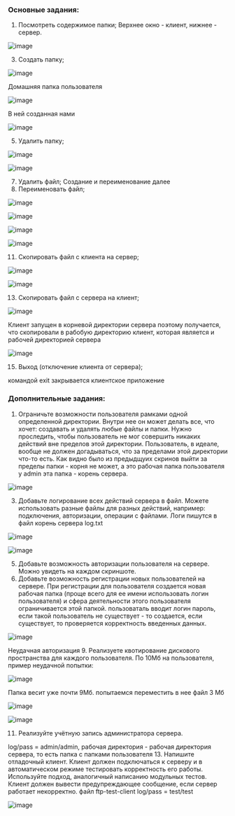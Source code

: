 ### Основные задания:

1. Посмотреть содержимое папки; Верхнее окно - клиент, нижнее - сервер.

![image](https://user-images.githubusercontent.com/58771506/143278733-ca502362-9c99-41d8-90d9-bf65a5e524a7.png)


3. Создать папку;

![image](https://user-images.githubusercontent.com/58771506/143278733-ca502362-9c99-41d8-90d9-bf65a5e524a7.png)

Домашняя папка пользователя

![image](https://user-images.githubusercontent.com/58771506/143279081-d15fc8f0-03a9-42aa-b20a-d56e45094df5.png)

В ней созданная нами

![image](https://user-images.githubusercontent.com/58771506/143279162-8fab599b-d49f-44ff-a5c5-8ed241c77d0c.png)


5. Удалить папку;

![image](https://user-images.githubusercontent.com/58771506/143279248-c35c6161-b522-485c-8f6a-987b66005fd0.png)

![image](https://user-images.githubusercontent.com/58771506/143279268-6a108cb2-7b9a-4189-b1e2-037f296409ce.png)


7. Удалить файл; Создание и переименование далее
9. Переименовать файл;

![image](https://user-images.githubusercontent.com/58771506/143279466-d6536e3c-109a-4aba-ba34-11e489116321.png)

![image](https://user-images.githubusercontent.com/58771506/143279521-43e773dc-7fa0-4d67-9ed0-e572326188dd.png)

![image](https://user-images.githubusercontent.com/58771506/143279637-fd9c5da6-e268-4e40-afb0-e1b17b3fcbd0.png)

![image](https://user-images.githubusercontent.com/58771506/143279653-6e81379c-f42a-40d7-a180-3974e6139d16.png)


11. Скопировать файл с клиента на сервер;

![image](https://user-images.githubusercontent.com/58771506/143281797-bf00c940-85fe-42e3-bc9e-236da04b514c.png)

![image](https://user-images.githubusercontent.com/58771506/143281838-36bd8161-5c49-4ae9-a852-e4a55611a862.png)

13. Скопировать файл с сервера на клиент;

![image](https://user-images.githubusercontent.com/58771506/143279805-40ea5f4d-357f-470b-b118-1a0f2f8c56db.png)

Клиент запущен в корневой директории сервера поэтому получается, что скопировали в рабобую директорию клиент, которая
является и рабочей директорией сервера

![image](https://user-images.githubusercontent.com/58771506/143279902-3fe7f8f6-c3c3-4dad-9957-9184419996c0.png)


15. Выход (отключение клиента от сервера);

командой exit закрывается клиентское приложение


### Дополнительные задания:

1. Ограничьте возможности пользователя рамками одной определенной директории. Внутри нее он может делать все, что хочет: создавать и удалять любые файлы и папки. Нужно проследить, чтобы пользователь не мог совершить никаких действий вне пределов этой директории. Пользователь, в идеале, вообще не должен догадываться, что за пределами этой директории что-то есть.
Как видно было из предыдщуих скринов выйти за пределы папки - корня не может, а это рабочая папка пользователя у admin эта папка - корень сервера.

![image](https://user-images.githubusercontent.com/58771506/143286311-932293b6-9718-41fe-ba10-49ba2fc54475.png)

3. Добавьте логирование всех действий сервера в файл. Можете использовать разные файлы для разных действий, например: подключения, авторизации, операции с файлами.
Логи пишутся в файл корень сервера log.txt

![image](https://user-images.githubusercontent.com/58771506/143286974-7088ca26-c8b2-4526-b20f-fd78e9907d0a.png)

![image](https://user-images.githubusercontent.com/58771506/143287004-b083ef0a-7d48-4810-9d90-fcc469072b8a.png)


5. Добавьте возможность авторизации пользователя на сервере.
Можно увидеть на каждом скриншоте.
7. Добавьте возможность регистрации новых пользователей на сервере. При регистрации для пользователя создается новая рабочая папка (проще всего для ее имени использовать логин пользователя) и сфера деятельности этого пользователя ограничивается этой папкой.
пользоваталь вводит логин пароль, если такой пользователь не существует - то создается, если существует, то проверяется корректность введенных данных.

![image](https://user-images.githubusercontent.com/58771506/143287386-934ca2c5-162b-491c-876f-d462a70948e5.png)

Неудачная авторизация
9. Реализуете квотирование дискового пространства для каждого пользователя.
По 10Мб на пользователя, пример неудачной попытки:

![image](https://user-images.githubusercontent.com/58771506/143287594-698a4108-f4b4-4aa5-845e-460ac42cd3b8.png)

Папка весит уже почти 9Мб. попытаемся переместить в нее файл 3 Мб

![image](https://user-images.githubusercontent.com/58771506/143287645-6c26f5cc-531a-43e3-9e85-0f136c7b2cd4.png)

![image](https://user-images.githubusercontent.com/58771506/143287880-2b079fc9-8ca1-45c0-8fdf-acf4885dd186.png)


11. Реализуйте учётную запись администратора сервера.

log/pass =  admin/admin, рабочая директория - рабочая директория сервера, то есть папка с папками пользователя
13. Напишите отладочный клиент. Клиент должен подключаться к серверу и в автоматическом режиме тестировать корректность его работы. Используйте подход, аналогичный написанию модульных тестов. Клиент должен вывести предупреждающее сообщение, если сервер работает некорректно. 
файл ftp-test-client log/pass = test/test

![image](https://user-images.githubusercontent.com/58771506/143288097-587184b4-ae19-4e63-a1be-3a5b78ff21a1.png)

